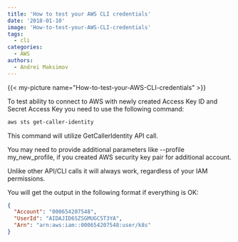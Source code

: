 ```yaml
---
title: 'How to test your AWS CLI credentials'
date: '2018-01-10'
image: 'How-to-test-your-AWS-CLI-credentials'
tags:
  - cli
categories:
  - AWS
authors:
  - Andrei Maksimov
---
```


{{< my-picture name="How-to-test-your-AWS-CLI-credentials" >}}

To test ability to connect to AWS with newly created Access Key ID and Secret Access Key you need to use the following command:

```sh
aws sts get-caller-identity
```

This command will utilize GetCallerIdentity API call.

You may need to provide additional parameters like --profile my_new_profile, if you created AWS security key pair for additional account.

Unlike other API/CLI calls it will always work, regardless of your IAM permissions.

You will get the output in the following format if everything is OK:

```json
{
  "Account": "000654207548",
  "UserId": "AIDAJID6SZSGMUGC5T3YA",
  "Arn": "arn:aws:iam::000654207548:user/k8s"
}
```
